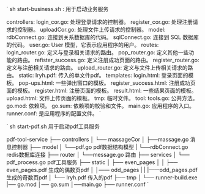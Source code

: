 `
sh start-business.sh : 用于启动业务服务

controllers: 
      login_cor.go: 处理登录请求的控制器。
      register_cor.go: 处理注册请求的控制器。
      uploadCor.go: 处理文件上传请求的控制器。
model: 
      rdbConnect.go: 连接到关系数据库的代码。
      sqlConnect.go: 连接到 SQL 数据库的代码。
      user.go:  User 模型，它表示应用程序的用户。
routes: 
      login_router.go: 定义与登录相关请求的路由。
      pop_router.go: 定义其他一些功能的路由。
      refister_success.go: 定义注册成功页面的路由。
      register_router.go: 定义与注册相关请求的路由。
      upload_router.go: 定义与文件上传相关请求的路由。
static: 
      Iryh.pdf: 传入的单文件pdf。
templates: 
      login.html: 登录页面的模板。
      pop-ups.html: 一些弹出窗口的模板。
      register_success.html: 注册成功页面的模板。
      register.html: 注册页面的模板。
      result.html: 一些结果页面的模板。
      upload.html: 文件上传页面的模板。
tmp: 临时文件。
tool: 
      tools.go: 公共方法。
go.mod: 依赖项。
go.sum: 依赖项的校验和文件。
main.go: 应用程序的入口。
runner.conf: 是应用程序的配置文件。
`


`
sh start-pdf.sh 用于启动pdf工具服务

pdf-tool-service 
├── controllers 
│   └── massageCor 
│       ├──massage.go 消息控制器
├── model 
│   └──pdf.go pdf数据结构模型
|   └──rdbConnect.go redis数据库连接
├── router 
│   └──message.go 路由
├── services
│   └── pdf_process.go  pdf工具服务
├── static
│   ├── even_pages 
│   │   ├── even_pages.pdf 生成的偶数页pdf
│   │—— odd_pages
|   |   |——odd_pages.pdf 生成的奇数页pdf
│   └── Iryh.pdf 传入的pdf
├── tmp
│   └── runner-build.exe
|── go.mod
│── go.sum
│──main.go
├── runner.conf
`

